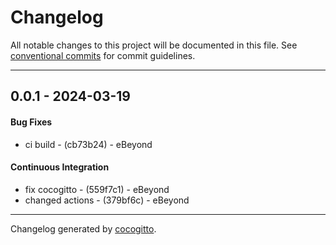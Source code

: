 # Changelog
All notable changes to this project will be documented in this file. See [conventional commits](https://www.conventionalcommits.org/) for commit guidelines.

- - -
## 0.0.1 - 2024-03-19
#### Bug Fixes
- ci build - (cb73b24) - eBeyond
#### Continuous Integration
- fix cocogitto - (559f7c1) - eBeyond
- changed actions - (379bf6c) - eBeyond

- - -

Changelog generated by [cocogitto](https://github.com/cocogitto/cocogitto).